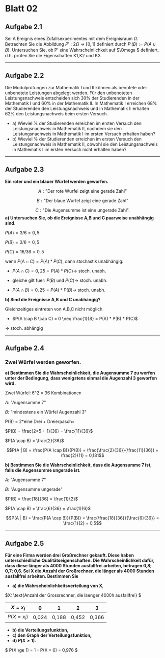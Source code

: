# Blatt 02
## Aufgabe 2.1
Sei A Ereignis eines Zufallsexperimentes mit dem Ereignisraum $\Omega$.
Betrachten Sie die Abbildung $P' : 2\Omega \rightarrow [0,1]$ deﬁniert durch $P'(B) := P(A\cup B)$.
Untersuchen Sie, ob P' eine Wahrscheinlichkeit auf $\Omega $ deﬁniert, d.h.
prüfen Sie die Eigenschaften K1,K2 und K3.

---

## Aufgabe 2.2
Die Modulprüfungen zur Mathematik I und II können als benotete oder unbenotete
Leistungen abgelegt werden. Für den unbenoteten Leistungsnachweis entscheiden
sich 30% der Studierenden in der Mathematik I und 60% in der Mathematik II.
In Mathematik I erreichen 68% der Studierenden den Leistungsnachweis und in
Mathematik II erhalten 62% den Leistungsnachweis beim ersten Versuch.
 * a) Wieviel % der Studierenden erreichen im ersten Versuch den
 Leistungsnachweis in Mathematik II, nachdem sie den Leistungsnachweis in
  Mathematik I im ersten Versuch erhalten haben?
 * b) Wieviel % der Studierenden erreichen im ersten Versuch den
  Leistungsnachweis in Mathematik II, obwohl sie den Leistungsnachweis
  in Mathematik I im ersten Versuch nicht erhalten haben?

---

## Aufgabe 2.3
**Ein roter und ein blauer Würfel werden geworfen.**

$$A: \text{"Der rote Wurfel zeigt eine gerade Zahl"}$$

$$B: \text{"Der blaue Wurfel zeigt eine gerade Zahl"}$$

$$C: \text{"Die Augensumme ist eine ungerade Zahl"}.$$
**a) Untersuchen Sie, ob die Ereignisse A,B und C paarweise unabhängig sind.**

$P(A) = 3/6 = 0,5$

$P(B) = 3/6 = 0,5$

$P(C) = 16/36 = 0,5$

wenn $P(A \cap C) = P(A) * P(C)$, dann stochastik unabhängig:

* $P(A \cap C) = 0,25 = P(A) * P(C) \rightarrow$ stoch. unabh.

* $\text{gleiche gilt fuer: }  P(B) \text{ und } P(C) \rightarrow$ stoch. unabh.

* $P(A \cap B) = 0,25 = P(A) * P(B) \rightarrow$ stoch. unabh.


**b) Sind die Ereignisse A,B und C unabhängig?**

Gleichzeitiges eintreten von A,B,C nicht möglich.

* $P(A \cap B \cap C) = 0 \neq \frac{1}{8} = P(A) * P(B) * P(C)$

 $\rightarrow$ stoch. abhängig

---
## Aufgabe 2.4
### Zwei Würfel werden geworfen.
**a) Bestimmen Sie die Wahrscheinlichkeit, die Augensumme 7 zu werfen unter
der Bedingung, dass wenigstens einmal die Augenzahl 3 geworfen wird.**

Zwei Würfel: 6^2 = 36 Kombinationen

$A:$ "Augensumme 7"

$B:$ "mindestens ein Würfel Augenzahl 3"

P(B) = 2*eine Drei + Dreierpasch=

$P(B) = \frac{2*5 + 1}{36} = \frac{11}{36}$

$P(A \cap B) = \frac{2}{36}$

$$P(A | B) = \frac{P(A \cap B)}{P(B)} = \frac{\frac{2}{36}}{\frac{11}{36}} = \frac{2}{11} = 0,181$$

**b) Bestimmen Sie die Wahrscheinlichkeit, dass die Augensumme 7 ist,
falls die Augensumme ungerade ist.**

$A:$ "Augensumme 7"

$B:$ "Augensumme ungerade"

$P(B) = \frac{18}{36} = \frac{1}{2}$

$P(A \cap B) = \frac{6}{36} = \frac{1}{6}$

$$P(A | B) = \frac{P(A \cap B)}{P(B)} = \frac{\frac{18}{36}}{\frac{6}{36}} = \frac{1}{2} = 0,5$$

---
## Aufgabe 2.5
**Für eine Firma werden drei Großrechner gekauft.
Diese haben unterschiedliche Qualitätseigenschaften.
Die Wahrscheinlichkeit dafür, dass diese länger als 4000 Stunden ausfallfrei
arbeiten, betragen 0,8; 0,7; 0,6. Sei X die Anzahl der Großrechner,
die länger als 4000 Stunden ausfallfrei arbeiten. Bestimmen Sie**

* **a) die Wahrscheinlichkeitsverteilung von X,**

$X: \text{Anzahl der Grossrechner, die laenger 4000h ausfallfrei} $

| $X = x_i$    |   $0$ |  $1$  |  $2$  |  $3$  |
| ------------ | :---: | :---: | :---: | :---: |
| $P(X = x_i)$ | 0,024 | 0,188 | 0,452 | 0,366 |


* **b) die Verteilungsfunktion,**
* **c) den Graph der Verteilungsfunktion,**
* **d) $P(X \ge 1)$.**

$ P(X \ge 1) = 1 - P(X = 0) = 0,976 $
